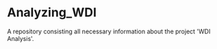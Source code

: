 # Analyzing_WDI
A repository consisting all necessary information about the project 'WDI Analysis'.
